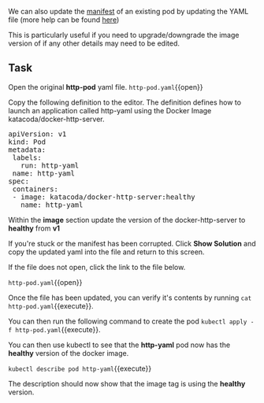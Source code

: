 We can also update the [manifest](https://kubernetes.io/docs/reference/glossary/?all=true#term-manifest) of an existing pod by updating the YAML file (more help can be found [here](https://www.tutorialspoint.com/kubernetes/kubernetes_pod.htm))

This is particularly useful if you need to upgrade/downgrade the image version of if any other details may need to be edited.

## Task 
Open the original **http-pod** yaml file. `http-pod.yaml`{{open}}

Copy the following definition to the editor. The definition defines how to launch an application called http-yaml using the Docker Image katacoda/docker-http-server.

<pre class="file"
data-filename="http-pod.yaml"
data-target="replace">
apiVersion: v1
kind: Pod
metadata:
 labels:
   run: http-yaml
 name: http-yaml
spec:
 containers:
 - image: katacoda/docker-http-server:healthy
   name: http-yaml</pre>

Within the **image** section update the version of the docker-http-server to **healthy** from **v1**

If you're stuck or the manifest has been corrupted. Click **Show Solution** and copy the updated yaml into the file and return to this screen.
       
If the file does not open, click the link to the file below.

`http-pod.yaml`{{open}}

Once the file has been updated, you can verify it's contents by running `cat http-pod.yaml`{{execute}}.

You can then run the following command to create the pod `kubectl apply -f http-pod.yaml`{{execute}}.

You can then use kubectl to see that the **http-yaml** pod now has the **healthy** version of the docker image.

`kubectl describe pod http-yaml`{{execute}}

The description should now show that the image tag is using the **healthy** version.

